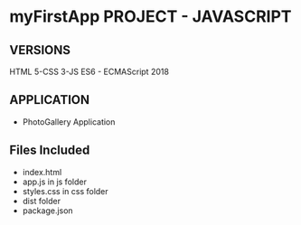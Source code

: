 # myFirstApp  PROJECT - JAVASCRIPT
 ## VERSIONS
 HTML 5-CSS 3-JS ES6 - ECMAScript 2018
 
## APPLICATION
 - PhotoGallery Application

## Files Included
 - index.html
 - app.js in js folder
 - styles.css in css folder
 - dist folder
 - package.json
